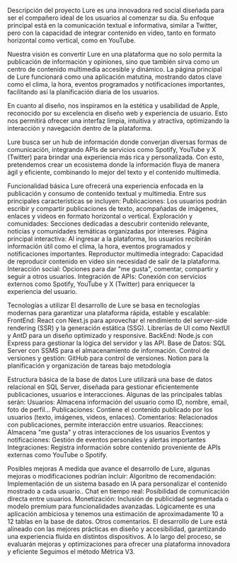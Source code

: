 
 Descripción del proyecto
Lure es una innovadora red social diseñada para ser el compañero ideal de los usuarios al comenzar su día. Su enfoque principal está en la comunicación textual e informativa, similar a Twitter, pero con la capacidad de integrar contenido en video, tanto en formato horizontal como vertical, como en YouTube.

Nuestra visión es convertir Lure en una plataforma que no solo permita la publicación de información y opiniones, sino que también sirva como un centro de contenido multimedia accesible y dinámico. La página principal de Lure funcionará como una aplicación matutina, mostrando datos clave como el clima, la hora, eventos programados y notificaciones importantes, facilitando así la planificación diaria de los usuarios.

En cuanto al diseño, nos inspiramos en la estética y usabilidad de Apple, reconocido por su excelencia en diseño web y experiencia de usuario. Esto nos permitirá ofrecer una interfaz limpia, intuitiva y atractiva, optimizando la interacción y navegación dentro de la plataforma.

Lure busca ser un hub de información donde converjan diversas formas de comunicación, integrando APIs de servicios como Spotify, YouTube y X (Twitter) para brindar una experiencia más rica y personalizada. Con esto, pretendemos crear un ecosistema donde la información fluya de manera ágil y eficiente, combinando lo mejor del texto y el contenido multimedia.



 Funcionalidad básica
Lure ofrecerá una experiencia enfocada en la publicación y consumo de contenido textual y multimedia. Entre sus principales características se incluyen:
Publicaciones: Los usuarios podrán escribir y compartir publicaciones de texto, acompañadas de imágenes, enlaces y videos en formato horizontal o vertical.
Exploración y comunidades: Secciones dedicadas a descubrir contenido relevante, noticias y comunidades temáticas organizadas por intereses.
Página principal interactiva: Al ingresar a la plataforma, los usuarios recibirán información útil como el clima, la hora, eventos programados y notificaciones importantes.
Reproductor multimedia integrado: Capacidad de reproducir contenido en video sin necesidad de salir de la plataforma.
Interacción social: Opciones para dar "me gusta", comentar, compartir y seguir a otros usuarios.
Integración de APIs: Conexión con servicios externos como Spotify, YouTube y X (Twitter) para enriquecer la experiencia del usuario.






 Tecnologías a utilizar
El desarrollo de Lure se basa en tecnologías modernas para garantizar una plataforma rápida, estable y escalable:
FrontEnd:
React con Next.js para aprovechar el rendimiento del server-side rendering (SSR) y la generación estática (SSG).
Librerías de UI como NextUI y AntD para un diseño optimizado y responsive.
BackEnd:
Node.js con Express para gestionar la lógica del servidor y las API.
Base de Datos:
SQL Server con SSMS para el almacenamiento de información.
Control de versiones y gestión:
GitHub para control de versiones.
Notion para la planificación y organización de tareas bajo metodología 

 Estructura básica de la base de datos
Lure utilizará una base de datos relacional en SQL Server, diseñada para gestionar eficientemente publicaciones, usuarios e interacciones. Algunas de las principales tablas serán:
Usuarios: Almacena información del usuario como ID, nombre, email, foto de perfil…
Publicaciones: Contiene el contenido publicado por los usuarios (texto, imágenes, videos, enlaces).
Comentarios: Relacionados con publicaciones, permite interacción entre usuarios.
Reacciones: Almacena "me gusta" y otras interacciones de los usuarios 
Eventos y notificaciones: Gestión de eventos personales y alertas importantes
Integraciones: Registra información sobre contenido proveniente de APIs externas como YouTube o Spotify.


 Posibles mejoras
A medida que avance el desarrollo de Lure, algunas mejoras o modificaciones podrían incluir:
Algoritmo de recomendación: Implementación de un sistema basado en IA para personalizar el contenido mostrado a cada usuario..
Chat en tiempo real: Posibilidad de comunicación directa entre usuarios.
Monetización: Inclusión de publicidad segmentada o modelo premium para funcionalidades avanzadas.
Lógicamente es una aplicación ambiciosa y tenemos una estimación de aproximadamente 10 a 12 tablas en la base de datos.
 Otros comentarios.
El desarrollo de Lure está alineado con las mejores prácticas en diseño y accesibilidad, garantizando una experiencia fluida en distintos dispositivos. A lo largo del proceso, se evaluarán mejoras y optimizaciones para ofrecer una plataforma innovadora y eficiente
Seguimos el método Métrica V3.




